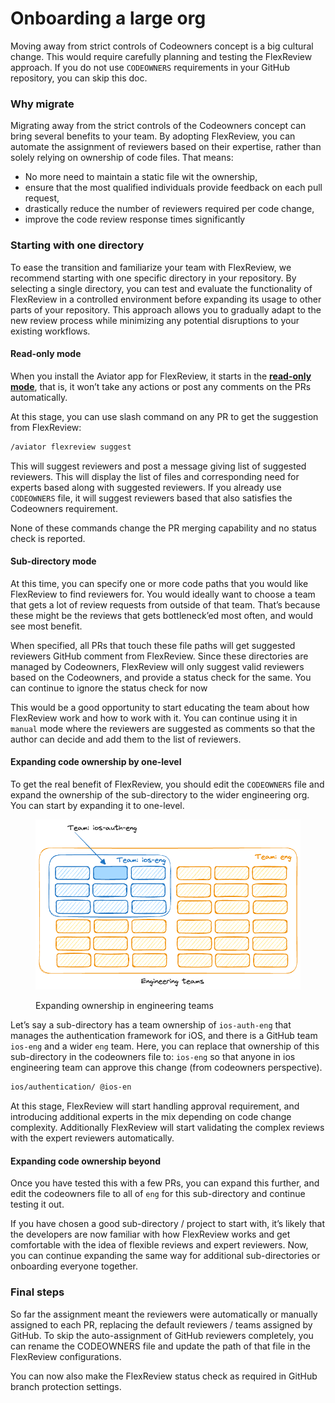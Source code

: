 # Onboarding a large org

Moving away from strict controls of Codeowners concept is a big cultural change. This would require carefully planning and testing the FlexReview approach. If you do not use `CODEOWNERS` requirements in your GitHub repository, you can skip this doc.

### Why migrate

Migrating away from the strict controls of the Codeowners concept can bring several benefits to your team. By adopting FlexReview, you can automate the assignment of reviewers based on their expertise, rather than solely relying on ownership of code files. That means:

* No more need to maintain a static file wit the ownership,
* ensure that the most qualified individuals provide feedback on each pull request,
* drastically reduce the number of reviewers required per code change,
* improve the code review response times significantly

### Starting with one directory

To ease the transition and familiarize your team with FlexReview, we recommend starting with one specific directory in your repository. By selecting a single directory, you can test and evaluate the functionality of FlexReview in a controlled environment before expanding its usage to other parts of your repository. This approach allows you to gradually adapt to the new review process while minimizing any potential disruptions to your existing workflows.

#### Read-only mode

When you install the Aviator app for FlexReview, it starts in the [**read-only mode**](concepts/read-only-mode.md), that is, it won’t take any actions or post any comments on the PRs automatically.

At this stage, you can use slash command on any PR to get the suggestion from FlexReview:

```markdown
/aviator flexreview suggest
```

This will suggest reviewers and post a message giving list of suggested reviewers. This will display the list of files and corresponding need for experts based along with suggested reviewers. If you already use `CODEOWNERS` file, it will suggest reviewers based that also satisfies the Codeowners requirement.

None of these commands change the PR merging capability and no status check is reported.

#### Sub-directory mode

At this time, you can specify one or more code paths that you would like FlexReview to find reviewers for. You would ideally want to choose a team that gets a lot of review requests from outside of that team. That’s because these might be the reviews that gets bottleneck’ed most often, and would see most benefit.

When specified, all PRs that touch these file paths will get suggested reviewers GitHub comment from FlexReview. Since these directories are managed by Codeowners, FlexReview will only suggest valid reviewers based on the Codeowners, and provide a status check for the same. You can continue to ignore the status check for now

This would be a good opportunity to start educating the team about how FlexReview work and how to work with it. You can continue using it in `manual` mode where the reviewers are suggested as comments so that the author can decide and add them to the list of reviewers.

#### Expanding code ownership by one-level

To get the real benefit of FlexReview, you should edit the `CODEOWNERS` file and expand the ownership of the sub-directory to the wider engineering org. You can start by expanding it to one-level.

<figure><img src="../.gitbook/assets/engineering-teams (2).png" alt=""><figcaption><p>Expanding ownership in engineering teams</p></figcaption></figure>

Let’s say a sub-directory has a team ownership of `ios-auth-eng` that manages the authentication framework for iOS, and there is a GitHub team `ios-eng` and a wider `eng` team. Here, you can replace that ownership of this sub-directory in the codeowners file to: `ios-eng` so that anyone in ios engineering team can approve this change (from codeowners perspective).

```markdown
ios/authentication/ @ios-en
```

At this stage, FlexReview will start handling approval requirement, and introducing additional experts in the mix depending on code change complexity. Additionally FlexReview will start validating the complex reviews with the expert reviewers automatically.

#### Expanding code ownership beyond

Once you have tested this with a few PRs, you can expand this further, and edit the codeowners file to all of `eng` for this sub-directory and continue testing it out.

If you have chosen a good sub-directory / project to start with, it’s likely that the developers are now familiar with how FlexReview works and get comfortable with the idea of flexible reviews and expert reviewers. Now, you can continue expanding the same way for additional sub-directories or onboarding everyone together.

### Final steps

So far the assignment meant the reviewers were automatically or manually assigned to each PR, replacing the default reviewers / teams assigned by GitHub. To skip the auto-assignment of GitHub reviewers completely, you can rename the CODEOWNERS file and update the path of that file in the FlexReview configurations.

You can now also make the FlexReview status check as required in GitHub branch protection settings.
